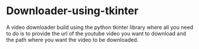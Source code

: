 # Downloader-using-tkinter
A video downloader build using the python tkinter library where all you need to do is to provide the url of the youtube video you want to download and the path where you want the video to be downloaded.
